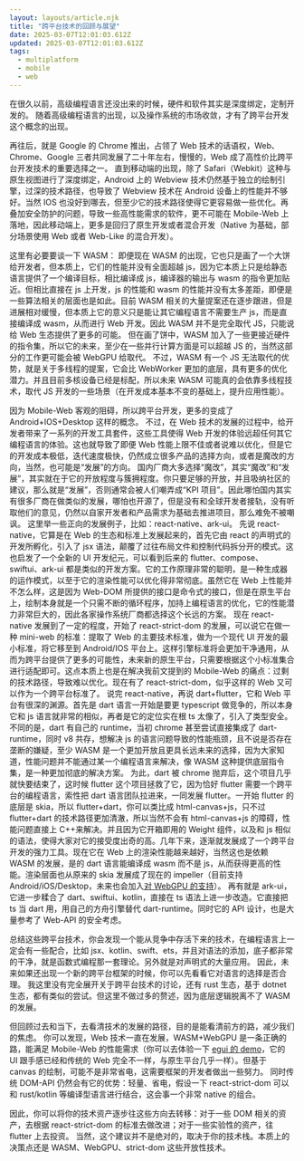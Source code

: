 ```yaml
---
layout: layouts/article.njk
title: "跨平台技术的回顾与展望"
date: 2025-03-07T12:01:03.612Z
updated: 2025-03-07T12:01:03.612Z
tags:
  - multiplatform
  - mobile
  - web
---
```


在很久以前，高级编程语言还没出来的时候，硬件和软件其实是深度绑定，定制开发的。
随着高级编程语言的出现，以及操作系统的市场收敛，才有了跨平台开发这个概念的出现。

再往后，就是 Google 的 Chrome 推出，占领了 Web 技术的话语权，Web、Chrome、Google 三者共同发展了二十年左右，慢慢的，Web 成了高性价比跨平台开发技术的重要选择之一。
直到移动端的出现，除了 Safari（Webkit）这种与原生视图进行了深度绑定，Android 上的 Webview 技术仍然基于独立的绘制引擎，过深的技术路径，也导致了 Webview 技术在 Android 设备上的性能并不够好。当然 IOS 也没好到哪去，但至少它的技术路径使得它更容易做一些优化。再叠加安全防护的问题，导致一些高性能需求的软件，更不可能在 Mobile-Web 上落地，因此移动端上，更多是回归了原生开发或者混合开发（Native 为基础，部分场景使用 Web 或者 Web-Like 的混合开发）。

这里有必要要谈一下 WASM： 即便现在 WASM 的出现，它也只是画了一个大饼给开发者，但本质上，它们的性能并没有全面超越 js，因为它本质上只是给静态语言提供了一个编译目标，相比编译成 js，编译器的输出与 wasm 的指令更加贴近。但相比直接在 js 上开发，js 的性能和 wasm 的性能并没有太多差距，即便是一些算法相关的层面也是如此。目前 WASM 相关的大量提案还在逐步跟进，但是进展相对缓慢，但本质上它的意义只是能让其它编程语言不需要生产 js，而是直接编译成 wasm，从而进行 Web 开发。因此 WASM 并不是完全取代 JS，只能说给 Web 生态提供了更多的可能。
但在画了饼中，WASM 加入了一些更接近硬件的指令集，所以它的未来，至少在一些并行计算方面是可以超越 JS 的，当然这部分的工作更可能会被 WebGPU 给取代。
不过，WASM 有一个 JS 无法取代的优势，就是关于多线程的提案，它会比 WebWorker 更加的底层，具有更多的优化潜力。并且目前多核设备已经是标配，所以未来 WASM 可能真的会依靠多线程技术，取代 JS 开发的一些场景（在开发成本基本不变的基础上，提升应用性能）。

因为 Mobile-Web 客观的阻碍，所以跨平台开发，更多的变成了 Android+IOS+Desktop 这样的概念。
不过，在 Web 技术的发展的过程中，给开发者带来了一系列的开发工具套件，这些工具使得 Web 开发的体验远超任何其它编程语言的体验。这也就导致了即便 Web 性能上限不佳或者说难以优化，但是它的开发成本极低，迭代速度极快，仍然成立很多产品的选择方向，或者是魔改的方向，当然，也可能是“发展”的方向。
国内厂商大多选择“魔改”，其实“魔改”和“发展”，其实就在于它的开放程度与簇拥程度。你只要足够的开放，并且吸纳社区的建议，那么就是“发展”，否则通常会被人们嘲弄成“KPI 项目”。因此哪怕国内其实有很多厂商在做类似的发展，哪怕也开源了，但是没有和全球开发者接轨，没有听取他们的意见，仍然以自家开发者和产品需求为基础去推进项目，那么难免不被嘲讽。
这里举一些正向的发展例子，比如：react-native、ark-ui。
先说 react-native，它算是在 Web 的生态和标准上发展起来的，首先它由 react 的声明式的开发所孵化，引入了 jsx 语法，颠覆了过往布局文件和控制代码拆分开的模式。这也启发了一个全新的 UI 开发纪元，可以看到后来的 flutter、compose、swiftui、ark-ui 都是类似的开发方案。它的工作原理非常的聪明，是一种生成器的运作模式，以至于它的渲染性能可以优化得非常彻底。虽然它在 Web 上性能并不怎么样，这是因为 Web-DOM 所提供的接口是命令式的接口，但是在原生平台上，绘制本身就是一个只需不断的循环程序，加持上编程语言的优化，它的性能潜力非常巨大的，因此各家操作系统厂商都选择这个长远的方案。
现在 react-native 发展到了一定的程度，开始了 react-strict-dom 的发展，可以说它在做一种 mini-web 的标准：提取了 Web 的主要技术标准，做为一个现代 UI 开发的最小标准，将它移至到 Android/IOS 平台上。这样引擎标准将会更加干净通用，从而为跨平台提供了更多的可能性，未来新的原生平台，只需要根据这个小标准集合进行适配即可。这点本质上也是在解决我前文提到的 Mobile-Web 的痛点：过剩的技术路径，导致难以优化。现在有了 react-strict-dom，似乎这样的 Web 又可以作为一个跨平台标准了。
说完 react-native，再说 dart+flutter，它和 Web 平台有很深的渊源。首先是 dart 语言一开始是要更 typescript 做竞争的，所以本身它和 js 语言就非常的相似，再者是它的定位实在根 ts 太像了，引入了类型安全。不同的是，dart 有自己的 runtime，当初 chrome 甚至尝试直接集成了 dart-runtime，同时 v8 共存，想解决 js 的语言问题导致的性能瓶颈，且不说是否存在垄断的嫌疑，至少 WASM 是一个更加开放且更具长远未来的选择，因为大家知道，性能问题并不能通过某一个编程语言来解决，像 WASM 这种提供底层指令集，是一种更加彻底的解决方案。
为此，dart 被 chrome 抛弃后，这个项目几乎就快要结束了，这时候 flutter 这个项目拯救了它，因为恰好 flutter 需要一个跨平台的编程语言，索性把 dart 语言团队拉进来，一同发展 flutter。一开始 flutter 的底层是 skia，所以 flutter+dart，你可以类比成 html-canvas+js，只不过 flutter+dart 的技术路径更加清澈，所以当然不会有 html-canvas+js 的障碍，性能问题直接上 C++来解决。并且因为它开箱即用的 Weight 组件，以及和 js 相似的语法，使得大家对它的接受度出奇的高。几年下来，逐渐就发展成了一个跨平台开发的强力工具。现在它在 Web 上的渲染性能越来越好，当然这也是依赖 WASM 的发展，是的 dart 语言能编译成 wasm 而不是 js，从而获得更高的性能。渲染层面也从原来的 skia 发展成了现在的 impeller（目前支持 Android/iOS/Desktop，未来也会加入[对 WebGPU 的支持](https://github.com/flutter/engine/blob/main/impeller/docs/faq.md#does-impeller-use-skia-for-rendering)）。
再有就是 ark-ui，它进一步糅合了 dart、swiftui、kotlin，直接在 ts 语法上进一步改造。它直接把 ts 当 dart 用，用自己的方舟引擎替代 dart-runtime。同时它的 API 设计，也是大量参考了 Web-API 的安全考虑。

总结这些跨平台技术，你会发现一个能从竞争中存活下来的技术，在编程语言上一定会有一些配合，比如 jsx、kotlin、swift、ets，并且对语法的添加，底子都非常的干净，就是函数式编程那一套理论。另外就是对声明式的大量应用。
因此，未来如果还出现一个新的跨平台框架的时候，你可以先看看它对语言的选择是否合理。
我这里没有完全展开关于跨平台技术的讨论，还有 rust 生态，基于 dotnet 生态，都有类似的尝试。但这里不做过多的赘述，因为底层逻辑脱离不了 WASM 的发展。

但回顾过去和当下，去看清技术的发展的路径，目的是能看清前方的路，减少我们的焦虑。
你可以发现，Web 技术一直在发展，WASM+WebGPU 是一条正确的路，能满足 Mobile-Web 的性能需求（你可以去体验一下 [egui 的 demo](https://www.egui.rs/)，它的 UI 跟手感已经和传统的 Web 完全不一样，与原生平台几乎一样）。但基于 canvas 的绘制，可能不是非常省电，这需要框架的开发者做出一些努力。
同时传统 DOM-API 仍然会有它的优势：轻量、省电，假设一下 react-strict-dom 可以和 rust/kotlin 等编译型语言进行结合，这会事一个非常 native 的组合。

因此，你可以将你的技术资产逐步往这些方向去转移：对于一些 DOM 相关的资产，去根据 react-strict-dom 的标准去做改进；对于一些实验性的资产，往 flutter 上去投资。
当然，这个建议并不是绝对的，取决于你的技术栈。本质上的决策点还是 WASM、WebGPU、strict-dom 这些开放性技术。
